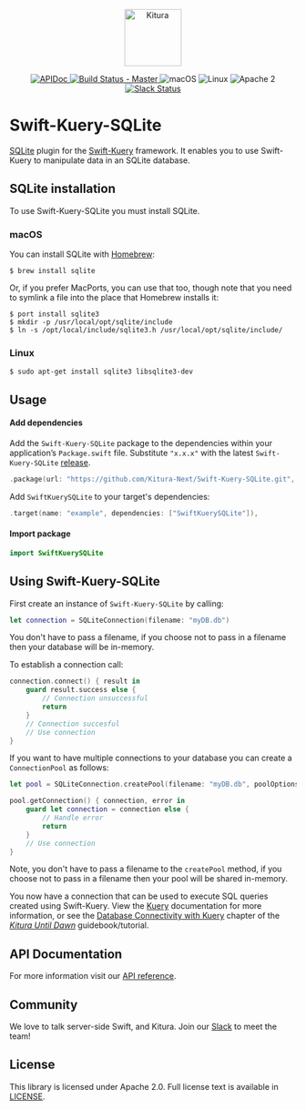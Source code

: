<p align="center">
    <a href="http://kituranext.org/">
        <img src="https://raw.githubusercontent.com/Kitura-Next/Kitura/master/Sources/Kitura/resources/kitura-bird.svg?sanitize=true" height="100" alt="Kitura">
    </a>
</p>

<p align="center">
    <a href="https://kitura-next.github.io/Swift-Kuery-SQLite/index.html">
    <img src="https://img.shields.io/badge/apidoc-SwiftKuerySQLite-1FBCE4.svg?style=flat" alt="APIDoc">
    </a>
    <a href="https://travis-ci.org/Kitura-Next/Swift-Kuery-SQLite">
    <img src="https://travis-ci.org/Kitura-Next/Swift-Kuery-SQLite.svg?branch=master" alt="Build Status - Master">
    </a>
    <img src="https://img.shields.io/badge/os-macOS-green.svg?style=flat" alt="macOS">
    <img src="https://img.shields.io/badge/os-linux-green.svg?style=flat" alt="Linux">
    <img src="https://img.shields.io/badge/license-Apache2-blue.svg?style=flat" alt="Apache 2">
    <a href="http://swift-at-ibm-slack.mybluemix.net/">
    <img src="http://swift-at-ibm-slack.mybluemix.net/badge.svg" alt="Slack Status">
    </a>
</p>

# Swift-Kuery-SQLite

[SQLite](https://sqlite.org/) plugin for the [Swift-Kuery](https://github.com/Kitura-Next/Swift-Kuery) framework. It enables you to use Swift-Kuery to manipulate data in an SQLite database.

## SQLite installation

To use Swift-Kuery-SQLite you must install SQLite.

### macOS

You can install SQLite with [Homebrew](https://brew.sh/):

```
$ brew install sqlite
```

Or, if you prefer MacPorts, you can use that too, though note that you need to symlink a file into the place that Homebrew installs it:

```
$ port install sqlite3
$ mkdir -p /usr/local/opt/sqlite/include
$ ln -s /opt/local/include/sqlite3.h /usr/local/opt/sqlite/include/
```

### Linux
```
$ sudo apt-get install sqlite3 libsqlite3-dev
```

## Usage

#### Add dependencies

Add the `Swift-Kuery-SQLite` package to the dependencies within your application’s `Package.swift` file. Substitute `"x.x.x"` with the latest `Swift-Kuery-SQLite` [release](https://github.com/Kitura-Next/Swift-Kuery-SQLite/releases).

```swift
.package(url: "https://github.com/Kitura-Next/Swift-Kuery-SQLite.git", from: "x.x.x")
```

Add `SwiftKuerySQLite` to your target's dependencies:

```swift
.target(name: "example", dependencies: ["SwiftKuerySQLite"]),
```

#### Import package

  ```swift
  import SwiftKuerySQLite
  ```

## Using Swift-Kuery-SQLite

First create an instance of `Swift-Kuery-SQLite` by calling:

```swift
let connection = SQLiteConnection(filename: "myDB.db")
```
You don't have to pass a filename, if you choose not to pass in a filename then your database will be in-memory.

To establish a connection call:

```swift
connection.connect() { result in
    guard result.success else {
        // Connection unsuccessful
        return
    }
    // Connection succesful
    // Use connection
}
```

If you want to have multiple connections to your database you can create a `ConnectionPool` as follows:

```swift
let pool = SQLiteConnection.createPool(filename: "myDB.db", poolOptions: ConnectionPoolOptions(initialCapacity: 10, maxCapacity: 30))

pool.getConnection() { connection, error in
    guard let connection = connection else {
        // Handle error
        return
    }
    // Use connection
}
```
Note, you don't have to pass a filename to the `createPool` method, if you choose not to pass in a filename then your pool will be shared in-memory.

You now have a connection that can be used to execute SQL queries created using Swift-Kuery. View the [Kuery](https://github.com/Kitura-Next/Swift-Kuery) documentation for more information, or see the [Database Connectivity with Kuery](https://nocturnalsolutions.gitbooks.io/kitura-book/content/5-kuery.html) chapter of the *[Kitura Until Dawn](https://www.gitbook.com/book/nocturnalsolutions/kitura-book)* guidebook/tutorial.

## API Documentation
For more information visit our [API reference](https://kitura-next.github.io/Swift-Kuery-SQLite/index.html).

## Community

We love to talk server-side Swift, and Kitura. Join our [Slack](http://swift-at-ibm-slack.mybluemix.net/) to meet the team!

## License
This library is licensed under Apache 2.0. Full license text is available in [LICENSE](https://github.com/Kitura-Next/Swift-Kuery-SQLite/blob/master/LICENSE).
